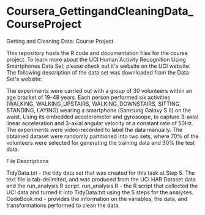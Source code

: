 # Coursera_GettingandCleaningData_CourseProject

Getting and Cleaning Data: Course Project

This repository hosts the R code and documentation files for the course project. To learn more about the UCI Human Activity Recognition Using Smartphones Data Set, please check out it's website on the UCI website. The following description of the data set was downloaded from the Data Set's website:

The experiments were carried out with a group of 30 volunteers within an age bracket of 19-48 years. Each person performed six activities (WALKING, WALKING_UPSTAIRS, WALKING_DOWNSTAIRS, SITTING, STANDING, LAYING) wearing a smartphone (Samsung Galaxy S II) on the waist. Using its embedded accelerometer and gyroscope, to capture 3-axial linear acceleration and 3-axial angular velocity at a constant rate of 50Hz. The experiments were video-recorded to label the data manually. The obtained dataset were randomly partitioned into two sets, where 70% of the volunteers were selected for generating the training data and 30% the test data.

File Descriptions

TidyData.txt - the tidy data set that was created for this task at Step 5. The text file is tab-delimited, and was produced from the UCI HAR Dataset data and the run_analysis.R script.
run_analysis.R - the R script that collected the UCI data and turned it into TidyData.txt using the 5 steps for the analyses.
CodeBook.md - provides the information on the variables, the data, and transformations performed to clean the data.

